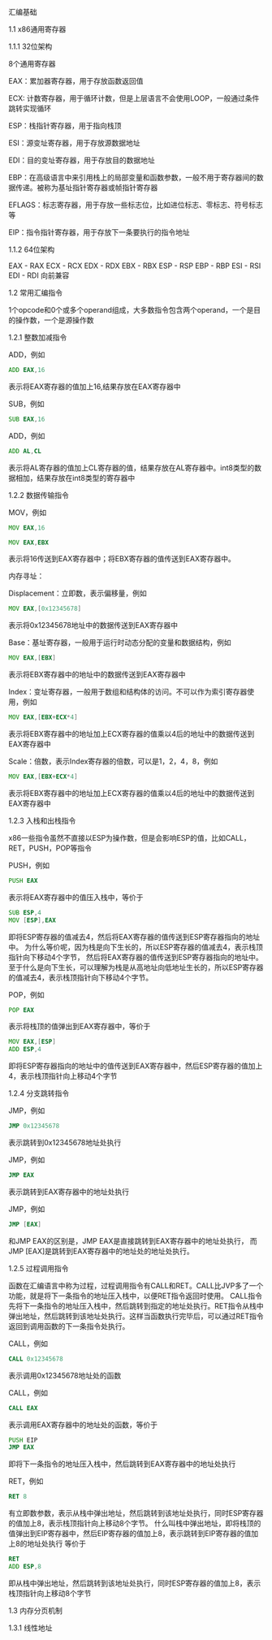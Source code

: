 汇编基础

1.1 x86通用寄存器

1.1.1 32位架构

8个通用寄存器

EAX：累加器寄存器，用于存放函数返回值

ECX: 计数寄存器，用于循环计数，但是上层语言不会使用LOOP，一般通过条件跳转实现循环

ESP：栈指针寄存器，用于指向栈顶

ESI：源变址寄存器，用于存放源数据地址

EDI：目的变址寄存器，用于存放目的数据地址

EBP：在高级语言中来引用栈上的局部变量和函数参数，一般不用于寄存器间的数据传递。被称为基址指针寄存器或帧指针寄存器

EFLAGS：标志寄存器，用于存放一些标志位，比如进位标志、零标志、符号标志等

EIP：指令指针寄存器，用于存放下一条要执行的指令地址

1.1.2 64位架构

EAX - RAX
ECX - RCX
EDX - RDX
EBX - RBX
ESP - RSP
EBP - RBP
ESI - RSI
EDI - RDI
向前兼容

1.2 常用汇编指令

1个opcode和0个或多个operand组成，大多数指令包含两个operand，一个是目的操作数，一个是源操作数

1.2.1 整数加减指令

ADD，例如
```asm
ADD EAX,16
```
表示将EAX寄存器的值加上16,结果存放在EAX寄存器中

SUB，例如
```asm
SUB EAX,16
```

ADD，例如
```asm
ADD AL,CL
```
表示将AL寄存器的值加上CL寄存器的值，结果存放在AL寄存器中。int8类型的数据相加，结果存放在int8类型的寄存器中

1.2.2 数据传输指令

MOV，例如
```asm
MOV EAX,16

MOV EAX,EBX
```
表示将16传送到EAX寄存器中；将EBX寄存器的值传送到EAX寄存器中。

内存寻址：

Displacement：立即数，表示偏移量，例如
```asm
MOV EAX,[0x12345678]
```
表示将0x12345678地址中的数据传送到EAX寄存器中

Base：基址寄存器，一般用于运行时动态分配的变量和数据结构，例如

```asm
MOV EAX,[EBX]
```
表示将EBX寄存器中的地址中的数据传送到EAX寄存器中

Index：变址寄存器，一般用于数组和结构体的访问。不可以作为索引寄存器使用，例如
```asm
MOV EAX,[EBX+ECX*4]
```
表示将EBX寄存器中的地址加上ECX寄存器的值乘以4后的地址中的数据传送到EAX寄存器中

Scale：倍数，表示Index寄存器的倍数，可以是1，2，4，8，例如
```asm
MOV EAX,[EBX+ECX*4]
```
表示将EBX寄存器中的地址加上ECX寄存器的值乘以4后的地址中的数据传送到EAX寄存器中

1.2.3 入栈和出栈指令

x86一些指令虽然不直接以ESP为操作数，但是会影响ESP的值，比如CALL，RET，PUSH，POP等指令

PUSH，例如
```asm
PUSH EAX
```
表示将EAX寄存器中的值压入栈中，等价于
```asm
SUB ESP,4
MOV [ESP],EAX
```
即将ESP寄存器的值减去4，然后将EAX寄存器的值传送到ESP寄存器指向的地址中。
为什么等价呢，因为栈是向下生长的，所以ESP寄存器的值减去4，表示栈顶指针向下移动4个字节，
然后将EAX寄存器的值传送到ESP寄存器指向的地址中。至于什么是向下生长，可以理解为栈是从高地址向低地址生长的，所以ESP寄存器的值减去4，表示栈顶指针向下移动4个字节。

POP，例如
```asm
POP EAX
```
表示将栈顶的值弹出到EAX寄存器中，等价于
```asm
MOV EAX,[ESP]
ADD ESP,4
```
即将ESP寄存器指向的地址中的值传送到EAX寄存器中，然后ESP寄存器的值加上4，表示栈顶指针向上移动4个字节

1.2.4 分支跳转指令

JMP，例如
```asm
JMP 0x12345678
```
表示跳转到0x12345678地址处执行

JMP，例如
```asm
JMP EAX
```
表示跳转到EAX寄存器中的地址处执行

JMP，例如
```asm
JMP [EAX]
```
和JMP EAX的区别是，JMP EAX是直接跳转到EAX寄存器中的地址处执行，
而JMP [EAX]是跳转到EAX寄存器中的地址处的地址处执行。

1.2.5 过程调用指令

函数在汇编语言中称为过程，过程调用指令有CALL和RET。CALL比JVP多了一个功能，就是将下一条指令的地址压入栈中，以便RET指令返回时使用。
CALL指令先将下一条指令的地址压入栈中，然后跳转到指定的地址处执行。RET指令从栈中弹出地址，然后跳转到该地址处执行。这样当函数执行完毕后，可以通过RET指令返回到调用函数的下一条指令处执行。

CALL，例如
```asm
CALL 0x12345678
```
表示调用0x12345678地址处的函数

CALL，例如
```asm
CALL EAX
```
表示调用EAX寄存器中的地址处的函数，等价于
```asm
PUSH EIP
JMP EAX
```
即将下一条指令的地址压入栈中，然后跳转到EAX寄存器中的地址处执行

RET，例如
```asm
RET 8
```
有立即数参数，表示从栈中弹出地址，然后跳转到该地址处执行，同时ESP寄存器的值加上8，表示栈顶指针向上移动8个字节。
什么叫栈中弹出地址，即将栈顶的值弹出到EIP寄存器中，然后EIP寄存器的值加上8，表示跳转到EIP寄存器的值加上8的地址处执行
等价于
```asm
RET
ADD ESP,8
```
即从栈中弹出地址，然后跳转到该地址处执行，同时ESP寄存器的值加上8，表示栈顶指针向上移动8个字节

1.3 内存分页机制

1.3.1 线性地址









